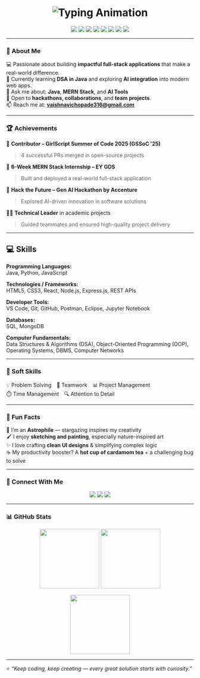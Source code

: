 <!-- Profile README for vaishnavic10 -->

<h1 align="center">
  <img src="https://readme-typing-svg.herokuapp.com?font=Nunito&size=28&duration=3000&pause=1000&color=4A90E2&center=true&vCenter=true&width=600&lines=Hi+👋,+I'm+Vaishnavi+Chopade!;Aspiring+Software+Developer;Java+%26+MERN+Stack+Enthusiast;AI+Explorer+and+Innovator!" alt="Typing Animation" />
</h1>

<p align="center">
  <img src="https://img.shields.io/badge/Java-ED8B00?style=for-the-badge&logo=openjdk&logoColor=white" />
  <img src="https://img.shields.io/badge/JavaScript-F7DF1E?style=for-the-badge&logo=javascript&logoColor=black" />
  <img src="https://img.shields.io/badge/Python-3776AB?style=for-the-badge&logo=python&logoColor=white" />
  <img src="https://img.shields.io/badge/React-20232A?style=for-the-badge&logo=react&logoColor=61DAFB" />
  <img src="https://img.shields.io/badge/Node.js-339933?style=for-the-badge&logo=nodedotjs&logoColor=white" />
  <img src="https://img.shields.io/badge/REST%20APIs-02569B?style=for-the-badge&logo=postman&logoColor=white" />
  <img src="https://img.shields.io/badge/SQL-4479A1?style=for-the-badge&logo=mysql&logoColor=white" />
  <img src="https://img.shields.io/badge/MongoDB-4EA94B?style=for-the-badge&logo=mongodb&logoColor=white" />
</p>


---

### 🌟 About Me

💻 Passionate about building **impactful full-stack applications** that make a real-world difference.  
🌱 Currently learning **DSA in Java** and exploring **AI integration** into modern web apps.  
💬 Ask me about: **Java**, **MERN Stack**, and **AI Tools**  
🤝 Open to **hackathons, collaborations**, and **team projects**.  
📫 Reach me at: **[vaishnavichopade316@gmail.com](mailto:vaishnavichopade316@gmail.com)**  

---

### 🏆 Achievements

🚀 **Contributor – GirlScript Summer of Code 2025 (GSSoC ’25)**  
> 4 successful PRs merged in open-source projects  

🧠 **6-Week MERN Stack Internship – EY GDS**  
> Built and deployed a real-world full-stack application  

🥇 **Hack the Future – Gen AI Hackathon by Accenture**  
> Explored AI-driven innovation in software solutions  

👩‍💼 **Technical Leader** in academic projects  
> Guided teammates and ensured high-quality project delivery  

---

## 💻 Skills

**Programming Languages:**  
Java, Python, JavaScript  

**Technologies / Frameworks:**  
HTML5, CSS3, React, Node.js, Express.js, REST APIs  

**Developer Tools:**  
VS Code, Git, GitHub, Postman, Eclipse, Jupyter Notebook  

**Databases:**  
SQL, MongoDB  

**Computer Fundamentals:**  
Data Structures & Algorithms (DSA), Object-Oriented Programming (OOP), Operating Systems, DBMS, Computer Networks  

---

### 🧠 Soft Skills

💡 Problem Solving 🤝 Teamwork 📊 Project Management  
⏱️ Time Management 🔍 Attention to Detail  

---


### 🎨 Fun Facts

🌌 I’m an **Astrophile** — stargazing inspires my creativity  
🖌️ I enjoy **sketching and painting**, especially nature-inspired art  
✨ I love crafting **clean UI designs** & simplifying complex logic  
☕ My productivity booster? A **hot cup of cardamom tea** + a challenging bug to solve  

---

### 🔗 Connect With Me

<p align="center">
<a href="mailto:vaishnavichopade316@gmail.com"><img src="https://img.shields.io/badge/Gmail-D14836?style=for-the-badge&logo=gmail&logoColor=white" /></a>
<a href="https://github.com/vaishnavic10"><img src="https://img.shields.io/badge/GitHub-100000?style=for-the-badge&logo=github&logoColor=white" /></a>
<a href="https://www.linkedin.com/in/vaishnavi-chopade"><img src="https://img.shields.io/badge/LinkedIn-0077B5?style=for-the-badge&logo=linkedin&logoColor=white" /></a>
</p>

---

### 📊 GitHub Stats

<p align="center">
  <!-- main stats: include_all_commits true shows total commits across years (may change rank) -->
  <img src="https://github-readme-stats.vercel.app/api?username=vaishnavic10&show_icons=true&theme=tokyonight&include_all_commits=true" height="160px"/>

  <!-- top languages: use repo-count weighting (count_weight=1, size_weight=0) to avoid one-big-file bias -->
  <img src="https://github-readme-stats.vercel.app/api/top-langs/?username=vaishnavic10&layout=compact&theme=tokyonight&count_weight=1&size_weight=0&exclude_repo=repo-to-exclude" height="160px"/>
</p>

<p align="center">
  <!-- streak card (public service) -->
  <img src="https://github-readme-streak-stats.herokuapp.com/?user=vaishnavic10&theme=tokyonight" height="160px"/>
</p>


---

⭐ *“Keep coding, keep creating — every great solution starts with curiosity.”*
